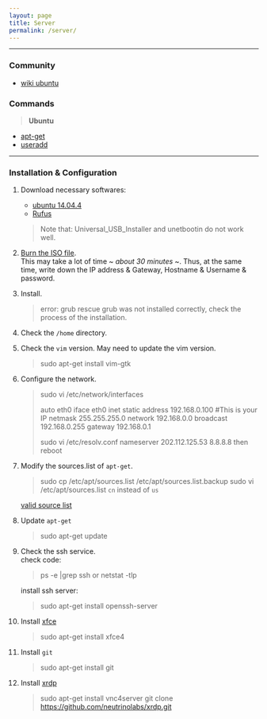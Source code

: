```yaml
---
layout: page
title: Server
permalink: /server/
---
```



------

### Community

* [wiki ubuntu](http://wiki.ubuntu.org.cn/%E9%A6%96%E9%A1%B5)

### Commands

> **Ubuntu**  

* [apt-get](http://jingyan.baidu.com/article/22a299b51648e09e19376ae7.html)  
* [useradd](http://jingyan.baidu.com/article/9158e00041e0b5a255122856.html)  

------

### Installation & Configuration

1. Download necessary softwares:  
    * [ubuntu 14.04.4](http://mirrors.163.com/ubuntu-releases/14.04.4/ubuntu-14.04.4-server-amd64.iso)
    * [Rufus](https://rufus.akeo.ie/)  

    > Note that: Universal_USB_Installer and unetbootin do not work well.
2. [Burn the ISO file](http://www.ubuntu.com/download/desktop/create-a-usb-stick-on-windows).  
    This may take a lot of time ~ *about 30 minutes* ~. Thus, at the same time, write down the IP address & Gateway, Hostname & Username & password.
3. Install.  

    > error: grub rescue
    > grub was not installed correctly, check the process of the installation.
4. Check the `/home` directory.
5. Check the `vim` version. May need to update the vim version.  
    > sudo apt-get install vim-gtk
6. Configure the network.  
    > sudo vi /etc/network/interfaces 
	> 
	> auto eth0
	> iface eth0 inet static
    >  	address 192.168.0.100      #This is your IP
    >  	netmask 255.255.255.0
    >  	network 192.168.0.0
    >  	broadcast 192.168.0.255
    >  	gateway 192.168.0.1 
    >
    > sudo vi /etc/resolv.conf 
    > nameserver 202.112.125.53 8.8.8.8 
    then reboot
7. Modify the sources.list of `apt-get`.  
    > sudo cp /etc/apt/sources.list /etc/apt/sources.list.backup
    > sudo vi /etc/apt/sources.list
    > `cn` instead of `us`

    [valid source list](http://wiki.ubuntu.org.cn/%E6%BA%90%E5%88%97%E8%A1%A8)
8. Update `apt-get`  
    > sudo apt-get update
9. Check the ssh service.  
    check code:
    > ps -e |grep ssh
    > or
    > netstat -tlp

    install ssh server:
    > sudo apt-get install openssh-server
10. Install [xfce](http://www.xfce.org/)  
    > sudo apt-get install xfce4
11. Install `git`
    > sudo apt-get install git
12. Install [xrdp](http://www.xrdp.org/)
    > sudo apt-get install vnc4server
    > git clone https://github.com/neutrinolabs/xrdp.git